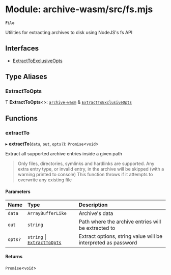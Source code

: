 # Module: archive-wasm/src/fs.mjs

**`File`**

Utilities for extracting archives to disk using NodeJS's fs API

## Interfaces

- [ExtractToExclusiveOpts](../interfaces/archive_wasm_src_fs_mjs.ExtractToExclusiveOpts.md)

## Type Aliases

### ExtractToOpts

Ƭ **ExtractToOpts**\<\>: [`archive-wasm`](archive_wasm.md) & [`ExtractToExclusiveOpts`](../interfaces/archive_wasm_src_fs_mjs.ExtractToExclusiveOpts.md)

## Functions

### extractTo

▸ **extractTo**(`data`, `out`, `opts?`): `Promise`\<`void`\>

Extract all supported archive entries inside a given path

> Only files, directories, symlinks and hardlinks are supported.
> Any extra entry type, or invalid entry, in the archive will be skipped (with a warning printed to console)
> This function throws if it attempts to overwrite any existing file

#### Parameters

| Name    | Type                                                                    | Description                                                   |
| :------ | :---------------------------------------------------------------------- | :------------------------------------------------------------ |
| `data`  | `ArrayBufferLike`                                                       | Archive's data                                                |
| `out`   | `string`                                                                | Path where the archive entries will be extracted to           |
| `opts?` | `string` \| [`ExtractToOpts`](archive_wasm_src_fs_mjs.md#extracttoopts) | Extract options, string value will be interpreted as password |

#### Returns

`Promise`\<`void`\>
